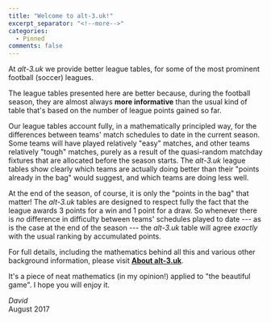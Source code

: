 ```yaml
---
title: "Welcome to alt-3.uk!"
excerpt_separator: "<!--more-->"
categories:
  - Pinned
comments: false
---
```


At *alt-3.uk* we provide better league tables, for some of the most prominent 
football (soccer) leagues.

The league tables presented here are better because, during the football season, 
they are almost always **more informative** than the usual kind of table 
that's based on the number of league points gained so far.

Our league tables account fully, in a mathematically principled way,
for the differences between teams' match schedules to date in
the current season.  Some teams will have played relatively "easy" matches,
and other teams relatively "tough" matches, purely as a result of the quasi-random 
matchday fixtures that are allocated before the season starts.  The *alt-3.uk* league 
tables show clearly which teams are actually doing better 
than their "points already in the bag" would suggest, 
and which teams are doing less well.

At the end of the season, of course, it is only the "points in the bag" that matter!  The 
*alt-3.uk* tables are designed to respect fully 
the fact that the league awards 3 points for a win and 
1 point for a draw.  So whenever there is *no* difference in difficulty 
between teams' schedules played to date --- as is the case at the end of the season ---
the *alt-3.uk* table will agree *exactly* with the usual ranking by accumulated points.

For full details, including the mathematics behind all this 
and various other background information, 
please visit [**About alt-3.uk**](/about).

It's a piece of neat mathematics (in my opinion!) applied to "the beautiful game".
I hope you will enjoy it.
  
*David*  
August 2017


